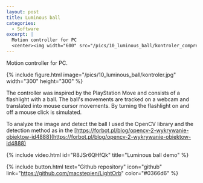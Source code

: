 ```yaml
---
layout: post
title: Luminous ball
categories:
  - Software
excerpt: |
  Motion controller for PC
  <center><img width="600" src="/pics/10_luminous_ball/kontroler_compressed.jpg"></center>
---
```


Motion controller for PC.

{% include figure.html image="/pics/10_luminous_ball/kontroler.jpg" width="300" height="300" %}

The controller was inspired by the PlayStation Move and consists of a flashlight with a ball. The ball's movements are tracked on a webcam and translated into mouse cursor movements. By turning the flashlight on and off a mouse click is simulated.

To analyze the image and detect the ball I used the OpenCV library and the detection method as in the [https://forbot.pl/blog/opencv-2-wykrywanie-obiektow-id4888](https://forbot.pl/blog/opencv-2-wykrywanie-obiektow-id4888)

{% include video.html id="R8JSr6QHfQk" title="Luminous ball demo" %}

{% include button.html text="Github repository" icon="github" link="https://github.com/macstepien/LightOrb" color="#0366d6" %}
